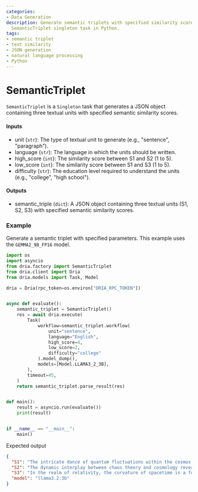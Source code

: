```yaml
---
categories:
- Data Generation
description: Generate semantic triplets with specified similarity scores using the
  SemanticTriplet singleton task in Python.
tags:
- semantic triplet
- text similarity
- JSON generation
- natural language processing
- Python
---
```


# SemanticTriplet

`SemanticTriplet` is a `Singleton` task that generates a JSON object containing three textual units with specified semantic similarity scores.

#### Inputs
- unit (`str`): The type of textual unit to generate (e.g., "sentence", "paragraph").
- language (`str`): The language in which the units should be written.
- high_score (`int`): The similarity score between S1 and S2 (1 to 5).
- low_score (`int`): The similarity score between S1 and S3 (1 to 5).
- difficulty (`str`): The education level required to understand the units (e.g., "college", "high school").

#### Outputs
- semantic_triple (`dict`): A JSON object containing three textual units (S1, S2, S3) with specified semantic similarity scores.

### Example

Generate a semantic triplet with specified parameters. This example uses the `GEMMA2_9B_FP16` model.

```python
import os
import asyncio
from dria.factory import SemanticTriplet
from dria.client import Dria
from dria.models import Task, Model

dria = Dria(rpc_token=os.environ["DRIA_RPC_TOKEN"])


async def evaluate():
    semantic_triplet = SemanticTriplet()
    res = await dria.execute(
        Task(
            workflow=semantic_triplet.workflow(
                unit="sentence",
                language="English",
                high_score=4,
                low_score=2,
                difficulty="college"
            ).model_dump(),
            models=[Model.LLAMA3_2_3B],
        ),
        timeout=45,
    )
    return semantic_triplet.parse_result(res)


def main():
    result = asyncio.run(evaluate())
    print(result)


if __name__ == "__main__":
    main()
```

Expected output

```json
{
  "S1": "The intricate dance of quantum fluctuations within the cosmos is a fascinating phenomenon that has garnered significant attention from physicists.",
  "S2": "The dynamic interplay between chaos theory and cosmology reveals a profound understanding of the universe's underlying mechanisms.",
  "S3": "In the realm of relativity, the curvature of spacetime is a fundamental concept that underpins our comprehension of the cosmos.",
  "model": "llama3.2:3b"
}
```